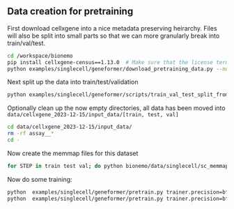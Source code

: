 ## Data creation for pretraining
First download cellxgene into a nice metadata preserving heirarchy. Files will also be split into small parts so that we can more granularly break into train/val/test.
```bash
cd /workspace/bionemo
pip install cellxgene-census==1.13.0  # Make sure that the license terms etc are acceptable
python examples/singlecell/geneformer/download_pretraining_data.py --num-workers 32
```

Next split up the data into train/test/validation
```bash
python examples/singlecell/geneformer/scripts/train_val_test_split_from_metadata.py data/cellxgene_2023-12-15/input_data/dataset_metadata.csv data/cellxgene_2023-12-15/input_data/ --move
```

Optionally clean up the now empty directories, all data has been moved into `data/cellxgene_2023-12-15/input_data/[train, test, val]`
```bash
cd data/cellxgene_2023-12-15/input_data/
rm -rf assay__*
cd -
```

Now create the memmap files for this dataset
```bash
for STEP in train test val; do python bionemo/data/singlecell/sc_memmap.py --use-mp --num-workers 32 --data-path data/cellxgene_2023-12-15/input_data/$STEP --save-path data/cellxgene_2023-12-15/processed_data/$STEP; done
```

Now do some training:
```bash
python  examples/singlecell/geneformer/pretrain.py trainer.precision=bf16-mixed exp_manager.exp_dir=./results/test_new_dset exp_manager.create_wandb_logger=False exp_manager.wandb_logger_kwargs.name=workstation_test_ensg_loaders exp_manager.wandb_logger_kwargs.project=scFM_v8 exp_manager.resume_if_exists=False ++exp_manager.wandb_logger_kwargs.offline=False trainer.num_nodes=1 trainer.devices=2 trainer.max_steps=500000 trainer.accumulate_grad_batches=1 trainer.val_check_interval=100  model.micro_batch_size=32 model.optim.weight_decay=0.1 model.optim.lr=0.001  ++model.optim.betas.1=0.999 ++model.optim.sched.warmup_steps=100  ++model.optim.sched.constant_steps=100 ++model.optim.sched.min_lr=0.00002 ++model.optim.sched.max_steps=500000 ++model.hidden_dropout=0.02 ++model.attention_dropout=0.02 ++model.fp32_residual_connection=True ++model.layernorm_epsilon=1e-12  ++model.activation=relu  ++seed_everything=False do_training=False
python  examples/singlecell/geneformer/pretrain.py trainer.precision=bf16-mixed exp_manager.exp_dir=./results/test_new_dset exp_manager.create_wandb_logger=True exp_manager.wandb_logger_kwargs.name=workstation_test_ensg_loaders exp_manager.wandb_logger_kwargs.project=scFM_v8 exp_manager.resume_if_exists=False ++exp_manager.wandb_logger_kwargs.offline=False trainer.num_nodes=1 trainer.devices=2 trainer.max_steps=500000 trainer.accumulate_grad_batches=1 trainer.val_check_interval=100  model.micro_batch_size=32 model.optim.weight_decay=0.1 model.optim.lr=0.001  ++model.optim.betas.1=0.999 ++model.optim.sched.warmup_steps=100  ++model.optim.sched.constant_steps=100 ++model.optim.sched.min_lr=0.00002 ++model.optim.sched.max_steps=500000 ++model.hidden_dropout=0.02 ++model.attention_dropout=0.02 ++model.fp32_residual_connection=True ++model.layernorm_epsilon=1e-12  ++model.activation=relu  ++seed_everything=False do_training=True
```
